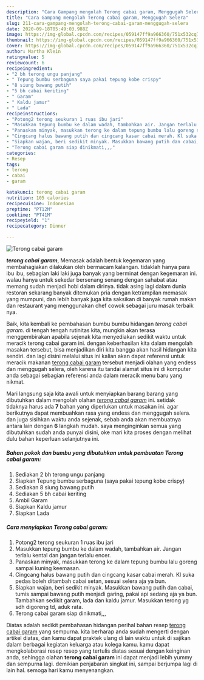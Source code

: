 ```yaml
---
description: "Cara Gampang mengolah Terong cabai garam, Menggugah Selera"
title: "Cara Gampang mengolah Terong cabai garam, Menggugah Selera"
slug: 211-cara-gampang-mengolah-terong-cabai-garam-menggugah-selera
date: 2020-09-18T05:49:03.988Z
image: https://img-global.cpcdn.com/recipes/059147ff9a966360/751x532cq70/terong-cabai-garam-foto-resep-utama.jpg
thumbnail: https://img-global.cpcdn.com/recipes/059147ff9a966360/751x532cq70/terong-cabai-garam-foto-resep-utama.jpg
cover: https://img-global.cpcdn.com/recipes/059147ff9a966360/751x532cq70/terong-cabai-garam-foto-resep-utama.jpg
author: Martha Klein
ratingvalue: 5
reviewcount: 6
recipeingredient:
- "2 bh terong ungu panjang"
- " Tepung bumbu serbaguna saya pakai tepung kobe crispy"
- "8 siung bawang putih"
- "5 bh cabai keriting"
- " Garam"
- " Kaldu jamur"
- " Lada"
recipeinstructions:
- "Potong2 terong seukuran 1 ruas ibu jari"
- "Masukkan tepung bumbu ke dalam wadah, tambahkan air. Jangan terlalu kental dan jangan terlalu encer."
- "Panaskan minyak, masukkan terong ke dalam tepung bumbu lalu goreng sampai kuning keemasan."
- "Cingcang halus bawang putih dan cingcang kasar cabai merah. Kl suka pedas boleh ditambah cabai setan, sesuai selera aja ya bun."
- "Siapkan wajan, beri sedikit minyak. Masukkan bawang putih dan cabai, tumis sampai bawang putih menjadi garing, pakai api sedang aja ya bun. Tambahkan sedikit garam, lada dan kaldu jamur. Masukkan terong yg sdh digoreng td, aduk rata."
- "Terong cabai garam siap dinikmati,,,"
categories:
- Resep
tags:
- terong
- cabai
- garam

katakunci: terong cabai garam 
nutrition: 105 calories
recipecuisine: Indonesian
preptime: "PT12M"
cooktime: "PT41M"
recipeyield: "1"
recipecategory: Dinner

---
```



![Terong cabai garam](https://img-global.cpcdn.com/recipes/059147ff9a966360/751x532cq70/terong-cabai-garam-foto-resep-utama.jpg)

<b><i>terong cabai garam</i></b>, Memasak adalah bentuk kegemaran yang membahagiakan dilakukan oleh bermacam kalangan. tidaklah hanya para ibu ibu, sebagian laki laki juga banyak yang berminat dengan kegemaran ini. walau hanya untuk sekedar bersenang senang dengan sahabat atau memang sudah menjadi hobi dalam dirinya. tidak asing lagi dalam dunia restoran sekarang banyak ditemukan pria dengan ketrampilan memasak yang mumpuni, dan lebih banyak juga kita saksikan di banyak rumah makan dan restaurant yang menggunakan chef cowok sebagai juru masak terbaik nya.

Baik, kita kembali ke pembahasan bumbu bumbu hidangan <i>terong cabai garam</i>. di tengah tengah rutinitas kita, mungkin akan terasa menggembirakan apabila sejenak kita menyediakan sedikit waktu untuk meracik terong cabai garam ini. dengan keberhasilan kita dalam mengolah masakan tersebut, bisa menjadikan diri kita bangga akan hasil hidangan kita sendiri. dan lagi disini melalui situs ini kalian akan dapat referensi untuk meracik makanan <u>terong cabai garam</u> tersebut menjadi olahan yang endess dan menggugah selera, oleh karena itu tandai alamat situs ini di komputer anda sebagai sebagian referensi anda dalam meracik menu baru yang nikmat.




Mari langsung saja kita awali untuk menyiapkan barang barang yang dibutuhkan dalam mengolah olahan <u><i>terong cabai garam</i></u> ini. setidak tidaknya harus ada <b>7</b> bahan yang diperlukan untuk masakan ini. agar berikutnya dapat membuahkan rasa yang endess dan menggugah selera. dan juga sisihkan waktu anda sejenak, sebab anda akan membuatnya antara lain dengan <b>6</b> langkah mudah. saya menginginkan semua yang dibutuhkan sudah anda punyai disini, oke mari kita proses dengan melihat dulu bahan keperluan selanjutnya ini.

<!--inarticleads1-->

##### Bahan pokok dan bumbu yang dibutuhkan untuk pembuatan Terong cabai garam:

1. Sediakan 2 bh terong ungu panjang
1. Siapkan  Tepung bumbu serbaguna (saya pakai tepung kobe crispy)
1. Sediakan 8 siung bawang putih
1. Sediakan 5 bh cabai keriting
1. Ambil  Garam
1. Siapkan  Kaldu jamur
1. Siapkan  Lada




<!--inarticleads2-->

##### Cara menyiapkan Terong cabai garam:

1. Potong2 terong seukuran 1 ruas ibu jari
1. Masukkan tepung bumbu ke dalam wadah, tambahkan air. Jangan terlalu kental dan jangan terlalu encer.
1. Panaskan minyak, masukkan terong ke dalam tepung bumbu lalu goreng sampai kuning keemasan.
1. Cingcang halus bawang putih dan cingcang kasar cabai merah. Kl suka pedas boleh ditambah cabai setan, sesuai selera aja ya bun.
1. Siapkan wajan, beri sedikit minyak. Masukkan bawang putih dan cabai, tumis sampai bawang putih menjadi garing, pakai api sedang aja ya bun. Tambahkan sedikit garam, lada dan kaldu jamur. Masukkan terong yg sdh digoreng td, aduk rata.
1. Terong cabai garam siap dinikmati,,,




Diatas adalah sedikit pembahasan hidangan perihal bahan resep <u>terong cabai garam</u> yang sempurna. kita berharap anda sudah mengerti dengan artikel diatas, dan kamu dapat praktek ulang di lain waktu untuk di sajikan dalam berbagai kegiatan keluarga atau kolega kamu. kamu dapat mengkolaborasi resep resep yang tertulis diatas sesuai dengan keinginan anda, sehingga olahan <b>terong cabai garam</b> ini dapat menjadi lebih yummy dan sempurna lagi. demikian penjabaran singkat ini, sampai berjumpa lagi di lain hal. semoga hari kamu menyenangkan.
